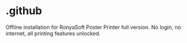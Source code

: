 # .github
Offline installation for RonyaSoft Poster Printer full version. No login, no internet, all printing features unlocked.
